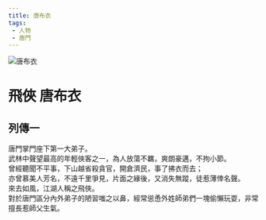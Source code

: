 ```yaml
---
title: 唐布衣
tags:
 - 人物
 - 唐門
---
```


![唐布衣](/images/characters/icon_brother1.png)
# 飛俠 唐布衣

## 列傳一
唐門掌門座下第一大弟子。  
武林中聲望最高的年輕俠客之一，為人放蕩不羈，爽朗豪邁，不拘小節。  
曾經聽聞不平事，下山越省殺貪官，開倉濟民，事了拂衣而去；  
亦曾慕美人芳名，不遠千里爭見，片面之緣後，又消失無蹤，徒惹薄倖名聲。  
來去如風，江湖人稱之飛俠。  
對於唐門區分內外弟子的陋習嗤之以鼻，經常慫恿外姓師弟們一塊偷懶玩耍，非常擅長惹師父生氣。